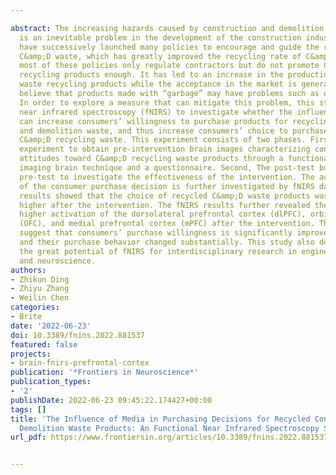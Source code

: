 ---
abstract: The increasing hazards caused by construction and demolition (C&amp;D) waste
  is an inevitable problem in the development of the construction industry. Many countries
  have successively launched many policies to encourage and guide the recycling of
  C&amp;D waste, which has greatly improved the recycling rate of C&amp;D waste. However,
  most of these policies only regulate contractors but do not promote C&amp;D waste
  recycling products enough. It has led to an increase in the production of C&amp;D
  waste recycling products while the acceptance in the market is generally low. Consumers
  believe that products made with “garbage” may have problems such as quality defects.
  In order to explore a measure that can mitigate this problem, this study uses functional
  near infrared spectroscopy (fNIRS) to investigate whether the influence of media
  can increase consumers’ willingness to purchase products for recycling construction
  and demolition waste, and thus increase consumers’ choice to purchase products for
  C&amp;D recycling waste. This experiment consists of two phases. First, a pre-test
  experiment to obtain pre-intervention brain images characterizing consumers’ original
  attitudes toward C&amp;D recycling waste products through a functional near-infrared
  imaging brain technique and a questionnaire. Second, The post-test builds on the
  pre-test to investigate the effectiveness of the intervention. The activation mechanism
  of the consumer purchase decision is further investigated by fNIRS data. The behavioral
  results showed that the choice of recycled C&amp;D waste products was significantly
  higher after the intervention. The fNIRS results further revealed the significantly
  higher activation of the dorsolateral prefrontal cortex (dlPFC), orbitofrontal cortex
  (OFC), and medial prefrontal cortex (mPFC) after the intervention. These findings
  suggest that consumers’ purchase willingness is significantly improved after intervention,
  and their purchase behavior changed substantially. This study also demonstrates
  the great potential of fNIRS for interdisciplinary research in engineering management
  and neuroscience.
authors:
- Zhikun Ding
- Zhiyu Zhang
- Weilin Chen
categories:
- Brite
date: '2022-06-23'
doi: 10.3389/fnins.2022.881537
featured: false
projects:
- brain-fnirs-prefrontal-cortex
publication: '*Frontiers in Neuroscience*'
publication_types:
- '2'
publishDate: 2022-06-23 09:45:22.174427+00:00
tags: []
title: 'The Influence of Media in Purchasing Decisions for Recycled Construction and
  Demolition Waste Products: An Functional Near Infrared Spectroscopy Study'
url_pdf: https://www.frontiersin.org/articles/10.3389/fnins.2022.881537/full

---
